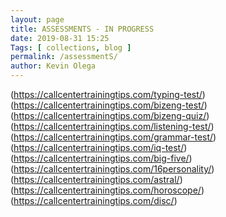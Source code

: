 ```yaml
--- 
layout: page 
title: ASSESSMENTS - IN PROGRESS
date: 2019-08-31 15:25
Tags: [ collections, blog ]
permalink: /assessmentS/ 
author: Kevin Olega 
--- 
```

(https://callcentertrainingtips.com/typing-test/)
(https://callcentertrainingtips.com/bizeng-test/)
(https://callcentertrainingtips.com/bizeng-quiz/)
(https://callcentertrainingtips.com/listening-test/)
(https://callcentertrainingtips.com/grammar-test/)
(https://callcentertrainingtips.com/iq-test/)
(https://callcentertrainingtips.com/big-five/)
(https://callcentertrainingtips.com/16personality/)
(https://callcentertrainingtips.com/astral/)
(https://callcentertrainingtips.com/horoscope/)
(https://callcentertrainingtips.com/disc/)